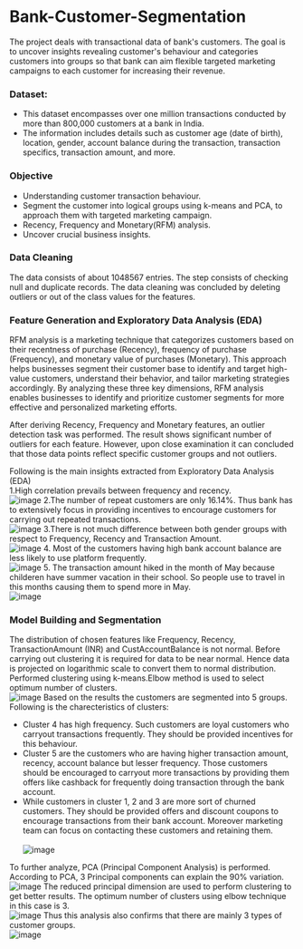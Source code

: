 # Bank-Customer-Segmentation
The project deals with transactional data of bank's customers. The goal is to uncover insights revealing customer's behaviour and categories customers into groups so that bank can aim flexible targeted marketing campaigns to each customer for increasing their revenue. 

### Dataset:
* This dataset encompasses over one million transactions conducted by more than 800,000 customers at a bank in India.
* The information includes details such as customer age (date of birth), location, gender, account balance during the transaction, transaction specifics, transaction amount, and more.

### Objective
* Understanding customer transaction behaviour.
* Segment the customer into logical groups using k-means and PCA, to approach them with targeted marketing campaign.
* Recency, Frequency and Monetary(RFM) analysis.
* Uncover crucial business insights.

### Data Cleaning
The data consists of about 1048567 entries.
The step consists of checking null and duplicate records.
The data cleaning was concluded by deleting outliers or out of the class values for the features.

### Feature Generation and Exploratory Data Analysis (EDA)
RFM analysis is a marketing technique that categorizes customers based on their recentness of purchase (Recency), frequency of purchase (Frequency), and monetary value of purchases (Monetary). This approach helps businesses segment their customer base to identify and target high-value customers, understand their behavior, and tailor marketing strategies accordingly. By analyzing these three key dimensions, RFM analysis enables businesses to identify and prioritize customer segments for more effective and personalized marketing efforts.

After deriving Recency, Frequency and Monetary features, an outlier detection task was performed.
The result shows significant number of outliers for each feature. However, upon close examination it can concluded that those data points reflect specific customer groups and not outliers.

Following is the main insights extracted from Exploratory Data Analysis (EDA)
<br>1.High correlation prevails between frequency and recency.
<br>![image](https://github.com/neelpdesai/Bank-Customer-Segmentation/assets/137664550/abe8fa0f-b2f2-4b76-a50d-0ce939b9934c)
2.The number of repeat customers are only 16.14%. Thus bank has to extensively focus in providing incentives to encourage customers for carrying out repeated transactions.
<br>![image](https://github.com/neelpdesai/Bank-Customer-Segmentation/assets/137664550/d89474fa-c126-415b-840c-3dddc72b75e9)
3.There is not much difference between both gender groups with respect to Frequency, Recency and Transaction Amount.
<br>![image](https://github.com/neelpdesai/Bank-Customer-Segmentation/assets/137664550/60469325-5bd3-4e26-be95-a8a773bd9fc5)
4. Most of the customers having high bank account balance are less likely to use platform frequently.
<br>![image](https://github.com/neelpdesai/Bank-Customer-Segmentation/assets/137664550/196f9576-81f6-4e17-a45f-964816fc673b)
5. The transaction amount hiked in the month of May because childeren have summer vacation in their school. So people use to travel in this months causing them to spend more in May.
<br>![image](https://github.com/neelpdesai/Bank-Customer-Segmentation/assets/137664550/322d3df5-3829-436e-869d-c54411d92712)

### Model Building and Segmentation
The distribution of chosen features like Frequency, Recency, TransactionAmount (INR) and CustAccountBalance is not normal.
Before carrying out clustering it is required for data to be near normal.
Hence data is projected on logarithmic scale to convert them to normal distribution.
Performed clustering using k-means.Elbow method is used to select optimum number of clusters.
<br>![image](https://github.com/neelpdesai/Bank-Customer-Segmentation/assets/137664550/e28e41dd-dbc2-467c-aa87-1b66ffdcf950)
Based on the results the customers are segmented into 5 groups.
Following is the charecteristics of clusters:
* Cluster 4 has high frequency. Such customers are loyal customers who carryout transactions frequently. They should be provided incentives for this behaviour.
* Cluster 5 are the customers who are having higher transaction amount, recency, account balance but lesser frequency. Those customers should be encouraged to carryout more transactions by providing them offers like cashback for frequently doing transaction through the bank account.
* While customers in cluster 1, 2 and 3 are more sort of churned customers. They should be provided offers and discount coupons to encourage transactions from their bank account. Moreover marketing team can focus on contacting these customers and retaining them.  
<br>![image](https://github.com/neelpdesai/Bank-Customer-Segmentation/assets/137664550/5295a3b8-ec2d-4e29-a4a8-a390a8cbb057)

To further analyze, PCA (Principal Component Analysis) is performed. 
According to PCA, 3 Principal components can explain the 90% variation. 
<br>![image](https://github.com/neelpdesai/Bank-Customer-Segmentation/assets/137664550/65f3e1d1-5694-48cf-b263-90fbb65c05e8)
The reduced principal dimension are used to perform clustering to get better results.
The optimum number of clusters using elbow technique in this case is 3.
<br>![image](https://github.com/neelpdesai/Bank-Customer-Segmentation/assets/137664550/78e7edd9-64da-4182-a204-501771a709c5)
Thus this analysis also confirms that there are mainly 3 types of customer groups. 
<br>![image](https://github.com/neelpdesai/Bank-Customer-Segmentation/assets/137664550/782da0a5-12dd-478a-b2f7-a064b239cfd0)







